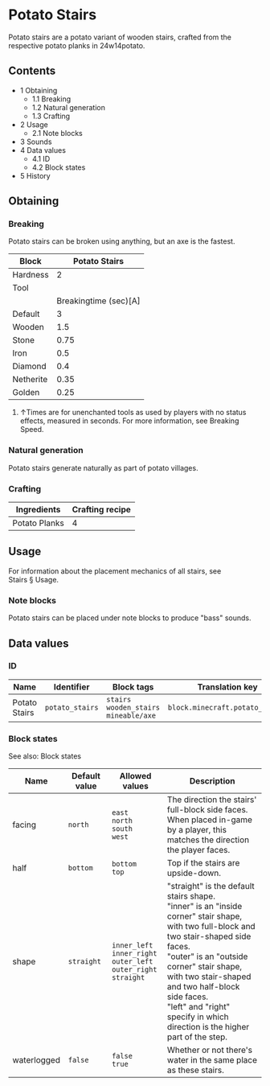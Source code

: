 # Potato Stairs
Potato stairs are a potato variant of wooden stairs, crafted from the respective potato planks in 24w14potato.

## Contents
- 1 Obtaining
	- 1.1 Breaking
	- 1.2 Natural generation
	- 1.3 Crafting
- 2 Usage
	- 2.1 Note blocks
- 3 Sounds
- 4 Data values
	- 4.1 ID
	- 4.2 Block states
- 5 History

## Obtaining
### Breaking
Potato stairs can be broken using anything, but an axe is the fastest.

| Block     | Potato Stairs         |
|-----------|-----------------------|
| Hardness  | 2                     |
| Tool      |                       |
|           | Breakingtime (sec)[A] |
| Default   | 3                     |
| Wooden    | 1.5                   |
| Stone     | 0.75                  |
| Iron      | 0.5                   |
| Diamond   | 0.4                   |
| Netherite | 0.35                  |
| Golden    | 0.25                  |

1. ↑Times are for unenchanted tools as used by players with no status effects, measured in seconds. For more information, see Breaking Speed.

### Natural generation
Potato stairs generate naturally as part of potato villages.

### Crafting
| Ingredients   | Crafting recipe |
|---------------|-----------------|
| Potato Planks | 4               |

## Usage
For information about the placement mechanics of all stairs, see Stairs § Usage.

### Note blocks
Potato stairs can be placed under note blocks to produce "bass" sounds.

## Data values
### ID
| Name          | Identifier      | Block tags                                      | Translation key                 |
|---------------|-----------------|-------------------------------------------------|---------------------------------|
| Potato Stairs | `potato_stairs` | `stairs`<br/>`wooden_stairs`<br/>`mineable/axe` | `block.minecraft.potato_stairs` |

### Block states
See also: Block states

| Name        | Default value | Allowed values                                                                   | Description                                                                                                                                                                                                                                                                                                                        |
|-------------|---------------|----------------------------------------------------------------------------------|------------------------------------------------------------------------------------------------------------------------------------------------------------------------------------------------------------------------------------------------------------------------------------------------------------------------------------|
| facing      | `north`       | `east`<br/>`north`<br/>`south`<br/>`west`                                        | The direction the stairs' full-block side faces.<br/>When placed in-game by a player, this matches the direction the player faces.                                                                                                                                                                                                 |
| half        | `bottom`      | `bottom`<br/>`top`                                                               | Top if the stairs are upside-down.                                                                                                                                                                                                                                                                                                 |
| shape       | `straight`    | `inner_left`<br/>`inner_right`<br/>`outer_left`<br/>`outer_right`<br/>`straight` | "straight" is the default stairs shape.<br/>"inner" is an "inside corner" stair shape, with two full-block and two stair-shaped side faces.<br/>"outer" is an "outside corner" stair shape, with two stair-shaped and two half-block side faces.<br/>"left" and "right" specify in which direction is the higher part of the step. |
| waterlogged | `false`       | `false`<br/>`true`                                                               | Whether or not there's water in the same place as these stairs.                                                                                                                                                                                                                                                                    |

